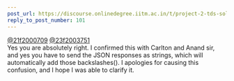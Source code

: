 ```yaml
---
post_url: https://discourse.onlinedegree.iitm.ac.in/t/project-2-tds-solver-discussion-thread/169029/112
reply_to_post_number: 101
---
```

[@21f2000709](/u/21f2000709) [@23f2003751](/u/23f2003751)  
Yes you are absolutely right. I confirmed this with Carlton and Anand sir, and yes you have to send the JSON responses as strings, which will automatically add those backslashes(\). I apologies for causing this confusion, and I hope I was able to clarify it.